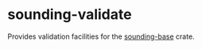 # sounding-validate
Provides validation facilities for the [sounding-base](https://github.com/rnleach/sounding-base.git) crate.
